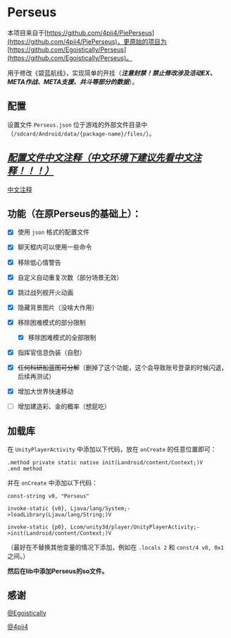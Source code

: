 # **Perseus**

本项目来自于[https://github.com/4pii4/PiePerseus](https://github.com/4pii4/PiePerseus)，更原始的项目为[https://github.com/Egoistically/Perseus](https://github.com/Egoistically/Perseus)。

用于修改《碧蓝航线》，实现简单的开挂（***注意封禁！禁止修改涉及活动EX、META作战、META支援、共斗等部分的数据***）。

## 配置

设置文件 `Perseus.json` 位于游戏的外部文件目录中（`/sdcard/Android/data/{package-name}/files/`）。

## ***<u>配置文件中文注释（中文环境下建议先看中文注释！！！）</u>*** 

[中文注释](https://github.com/CWWHX/PiePerseus-mod/blob/main/README_%E4%B8%AD%E6%96%87%E6%B3%A8%E9%87%8A.md)

## 功能（在原Perseus的基础上）：

* [X] 使用 `json` 格式的配置文件
* [X] 聊天框内可以使用一些命令
* [X] 移除低心情警告
* [X] 自定义自动重复次数（部分场景无效）
* [X] 跳过战列舰开火动画
* [X] 隐藏背景图片（没啥大作用）
* [X] 移除困难模式的部分限制

  * [X] 移除困难模式的全部限制
* [X] 指挥官信息伪装（自慰）
* [X] ~~任何科研船蓝图可分解~~（删掉了这个功能，这个会导致账号登录的时候闪退，后续再测试）
* [X] 增加大世界快速移动
* [ ] 增加建造彩、金的概率（想屁吃）


## 加载库

在 `UnityPlayerActivity` 中添加以下代码，放在 `onCreate` 的任意位置即可：

```smali
.method private static native init(Landroid/content/Context;)V
.end method
```

并在 `onCreate` 中添加以下代码：

```smali
const-string v0, "Perseus"

invoke-static {v0}, Ljava/lang/System;->loadLibrary(Ljava/lang/String;)V

invoke-static {p0}, Lcom/unity3d/player/UnityPlayerActivity;->init(Landroid/content/Context;)V
```

（最好在不替换其他变量的情况下添加，例如在 `.locals 2` 和 `const/4 v0, 0x1` 之间。）

**然后在lib中添加Perseus的so文件。**



## 感谢

[@Egoistically](https://github.com/Egoistically)

[@4pii4](https://github.com/4pii4)
